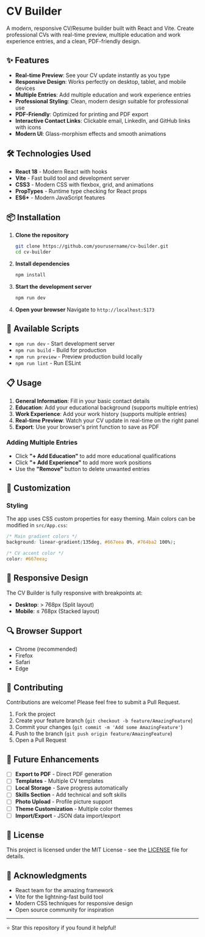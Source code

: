 # CV Builder

A modern, responsive CV/Resume builder built with React and Vite. Create professional CVs with real-time preview, multiple education and work experience entries, and a clean, PDF-friendly design.

## ✨ Features

- **Real-time Preview**: See your CV update instantly as you type
- **Responsive Design**: Works perfectly on desktop, tablet, and mobile devices
- **Multiple Entries**: Add multiple education and work experience entries
- **Professional Styling**: Clean, modern design suitable for professional use
- **PDF-Friendly**: Optimized for printing and PDF export
- **Interactive Contact Links**: Clickable email, LinkedIn, and GitHub links with icons
- **Modern UI**: Glass-morphism effects and smooth animations

## 🛠️ Technologies Used

- **React 18** - Modern React with hooks
- **Vite** - Fast build tool and development server
- **CSS3** - Modern CSS with flexbox, grid, and animations
- **PropTypes** - Runtime type checking for React props
- **ES6+** - Modern JavaScript features

## 📦 Installation

1. **Clone the repository**

   ```bash
   git clone https://github.com/yourusername/cv-builder.git
   cd cv-builder
   ```

2. **Install dependencies**

   ```bash
   npm install
   ```

3. **Start the development server**

   ```bash
   npm run dev
   ```

4. **Open your browser**
   Navigate to `http://localhost:5173`

## 🔧 Available Scripts

- `npm run dev` - Start development server
- `npm run build` - Build for production
- `npm run preview` - Preview production build locally
- `npm run lint` - Run ESLint

## 📋 Usage

1. **General Information**: Fill in your basic contact details
2. **Education**: Add your educational background (supports multiple entries)
3. **Work Experience**: Add your work history (supports multiple entries)
4. **Real-time Preview**: Watch your CV update in real-time on the right panel
5. **Export**: Use your browser's print function to save as PDF

### Adding Multiple Entries

- Click **"+ Add Education"** to add more educational qualifications
- Click **"+ Add Experience"** to add more work positions
- Use the **"Remove"** button to delete unwanted entries

## 🎨 Customization

### Styling

The app uses CSS custom properties for easy theming. Main colors can be modified in `src/App.css`:

```css
/* Main gradient colors */
background: linear-gradient(135deg, #667eea 0%, #764ba2 100%);

/* CV accent color */
color: #667eea;
```

## 📱 Responsive Design

The CV Builder is fully responsive with breakpoints at:

- **Desktop**: > 768px (Split layout)
- **Mobile**: ≤ 768px (Stacked layout)

## 🔍 Browser Support

- Chrome (recommended)
- Firefox
- Safari
- Edge

## 🤝 Contributing

Contributions are welcome! Please feel free to submit a Pull Request.

1. Fork the project
2. Create your feature branch (`git checkout -b feature/AmazingFeature`)
3. Commit your changes (`git commit -m 'Add some AmazingFeature'`)
4. Push to the branch (`git push origin feature/AmazingFeature`)
5. Open a Pull Request

## 🔮 Future Enhancements

- [ ] **Export to PDF** - Direct PDF generation
- [ ] **Templates** - Multiple CV templates
- [ ] **Local Storage** - Save progress automatically
- [ ] **Skills Section** - Add technical and soft skills
- [ ] **Photo Upload** - Profile picture support
- [ ] **Theme Customization** - Multiple color themes
- [ ] **Import/Export** - JSON data import/export

## 📝 License

This project is licensed under the MIT License - see the [LICENSE](LICENSE) file for details.

## 🙏 Acknowledgments

- React team for the amazing framework
- Vite for the lightning-fast build tool
- Modern CSS techniques for responsive design
- Open source community for inspiration

---

⭐ Star this repository if you found it helpful!
